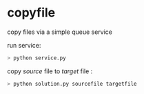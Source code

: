 # copyfile
copy files via a simple queue service

run service:
```sh
> python service.py
```

copy *source* file to *target* file :
```sh
> python solution.py sourcefile targetfile
```
